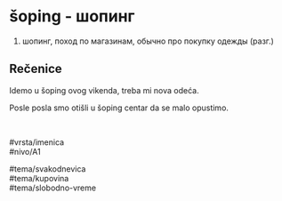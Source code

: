 # šoping - шопинг

1. шопинг, поход по магазинам, обычно про покупку одежды (разг.)

## Rečenice

Idemo u šoping ovog vikenda, treba mi nova odeća.

Posle posla smo otišli u šoping centar da se malo opustimo.

<br>

#vrsta/imenica  
#nivo/A1  

#tema/svakodnevica  
#tema/kupovina  
#tema/slobodno-vreme  
